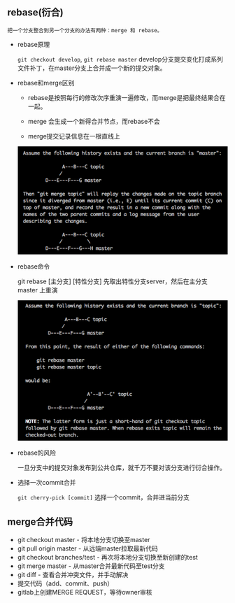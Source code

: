 ## rebase(衍合)

    把一个分支整合到另一个分支的办法有两种：merge 和 rebase。

 * rebase原理

    `git checkout develop`, `git rebase master` develop分支提交变化打成系列文件补丁，在master分支上合并成一个新的提交对象。   
 * rebase和merge区别

    - rebase是按照每行的修改次序重演一遍修改，而merge是把最终结果合在一起。  

    - merge 会生成一个新得合并节点，而rebase不会

    - merge提交记录信息在一根直线上

    ![merge](./images/git-merge.png)

 * rebase命令

    git rebase [主分支] [特性分支]  先取出特性分支server，然后在主分支 master 上重演

    ![rebase](./images/git-rebase.png)

 * rebase的风险

    一旦分支中的提交对象发布到公共仓库，就千万不要对该分支进行衍合操作。

* 选择一次commit合并

    `git cherry-pick [commit]`  选择一个commit，合并进当前分支


## merge合并代码

  - git checkout master - 将本地分支切换至master
  - git pull origin master - 从远端master拉取最新代码
  - git checkout branches/test - 再次将本地分支切换至新创建的test
  - git merge master - 从master合并最新代码至test分支
  - git diff - 查看合并冲突文件，并手动解决
  - 提交代码（add、commit、push）
  - gitlab上创建MERGE REQUEST，等待owner审核
